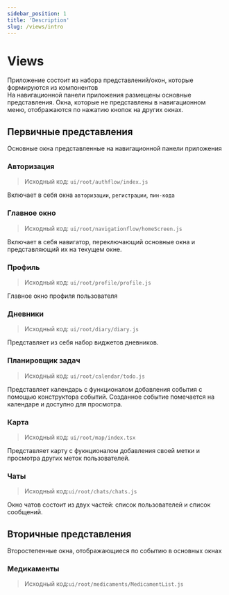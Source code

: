 ```yaml
---
sidebar_position: 1
title: 'Description'
slug: /views/intro
---
```


# Views

Приложение состоит из набора представлений/окон, которые формируются из компонентов  
На навигационной панели приложения размещены основные представления. Окна, которые не представлены в навигационном меню, отображаются по нажатию кнопок на других окнах.

## Первичные представления 

Основные окна представленные на навигационной панели приложения

### Авторизация  

> Исходный код: `ui/root/authflow/index.js`  

Включает в себя окна `авторизации`, `регистрации`, `пин-кода`

### Главное окно

> Исходный код: `ui/root/navigationflow/homeScreen.js`  

Включает в себя навигатор, переключающий основные окна и представляющий их на текущем окне.

### Профиль

> Исходный код: `ui/root/profile/profile.js`  

Главное окно профиля пользователя  

### Дневники
 
> Исходный код: `ui/root/diary/diary.js`  

Представляет из себя набор виджетов дневников. 

### Планировщик задач

> Исходный код: `ui/root/calendar/todo.js`  

Представляет календарь с функционалом добавления события с помощью конструктора событий. Созданное событие помечается на календаре и доступно для просмотра.  

### Карта

> Исходный код: `ui/root/map/index.tsx`  

Представляет карту с фукнционалом добавления своей метки и просмотра других меток пользователей.  

### Чаты

> Исходный код:`ui/root/chats/chats.js`  

Окно чатов состоит из двух частей: список пользователей и список сообщений.  

## Вторичные представления

Второстепенные окна, отображающиеся по событию в основных окнах

### Медикаменты

> Исходный код:`ui/root/medicaments/MedicamentList.js`




